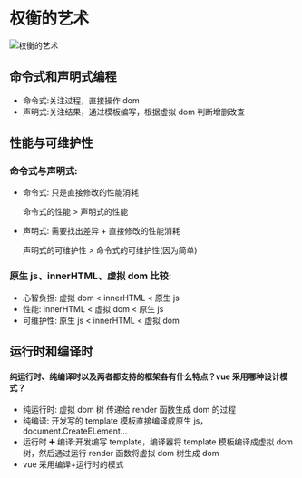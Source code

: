 # 权衡的艺术

<img src="/img/vue/权衡的艺术.webp" alt="权衡的艺术"  />

## 命令式和声明式编程

- 命令式:关注过程，直接操作 dom
- 声明式:关注结果，通过模板编写，根据虚拟 dom 判断增删改查

## 性能与可维护性

### 命令式与声明式:

- 命令式:
  只是直接修改的性能消耗

  命令式的性能 > 声明式的性能

- 声明式:
  需要找出差异 + 直接修改的性能消耗

  声明式的可维护性 > 命令式的可维护性(因为简单)

### 原生 js、innerHTML、虚拟 dom 比较:

- 心智负担: 虚拟 dom < innerHTML < 原生 js
- 性能: innerHTML < 虚拟 dom < 原生 js
- 可维护性: 原生 js < innerHTML < 虚拟 dom

## 运行时和编译时

#### 纯运行时、纯编译时以及两者都支持的框架各有什么特点？vue 采用哪种设计模式？

- 纯运行时: 虚拟 dom 树 传递给 render 函数生成 dom 的过程
- 纯编译: 开发写的 template 模板直接编译成原生 js，document.CreateELement...
- 运行时 ➕ 编译:开发编写 template，编译器将 template 模板编译成虚拟 dom 树，然后通过运行 render 函数将虚拟 dom 树生成 dom
- vue 采用编译+运行时的模式
